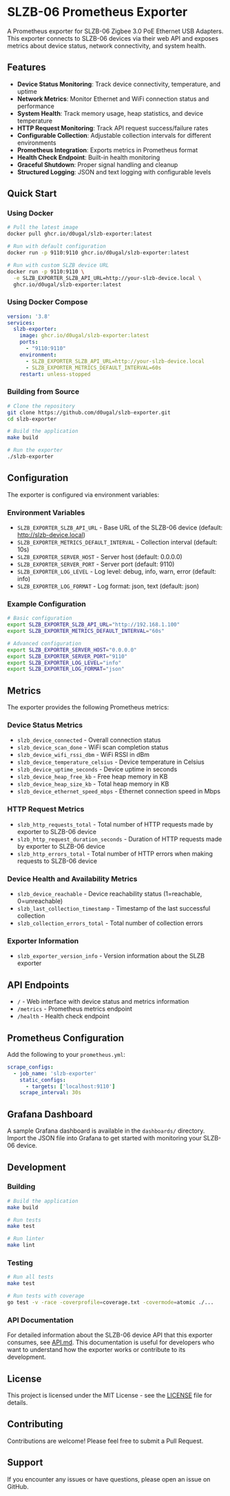 # SLZB-06 Prometheus Exporter

A Prometheus exporter for SLZB-06 Zigbee 3.0 PoE Ethernet USB Adapters. This exporter connects to SLZB-06 devices via their web API and exposes metrics about device status, network connectivity, and system health.

## Features

- **Device Status Monitoring**: Track device connectivity, temperature, and uptime
- **Network Metrics**: Monitor Ethernet and WiFi connection status and performance
- **System Health**: Track memory usage, heap statistics, and device temperature
- **HTTP Request Monitoring**: Track API request success/failure rates
- **Configurable Collection**: Adjustable collection intervals for different environments
- **Prometheus Integration**: Exports metrics in Prometheus format
- **Health Check Endpoint**: Built-in health monitoring
- **Graceful Shutdown**: Proper signal handling and cleanup
- **Structured Logging**: JSON and text logging with configurable levels

## Quick Start

### Using Docker

```bash
# Pull the latest image
docker pull ghcr.io/d0ugal/slzb-exporter:latest

# Run with default configuration
docker run -p 9110:9110 ghcr.io/d0ugal/slzb-exporter:latest

# Run with custom SLZB device URL
docker run -p 9110:9110 \
  -e SLZB_EXPORTER_SLZB_API_URL=http://your-slzb-device.local \
  ghcr.io/d0ugal/slzb-exporter:latest
```

### Using Docker Compose

```yaml
version: '3.8'
services:
  slzb-exporter:
    image: ghcr.io/d0ugal/slzb-exporter:latest
    ports:
      - "9110:9110"
    environment:
      - SLZB_EXPORTER_SLZB_API_URL=http://your-slzb-device.local
      - SLZB_EXPORTER_METRICS_DEFAULT_INTERVAL=60s
    restart: unless-stopped
```

### Building from Source

```bash
# Clone the repository
git clone https://github.com/d0ugal/slzb-exporter.git
cd slzb-exporter

# Build the application
make build

# Run the exporter
./slzb-exporter
```

## Configuration

The exporter is configured via environment variables:

### Environment Variables

- `SLZB_EXPORTER_SLZB_API_URL` - Base URL of the SLZB-06 device (default: http://slzb-device.local)
- `SLZB_EXPORTER_METRICS_DEFAULT_INTERVAL` - Collection interval (default: 10s)
- `SLZB_EXPORTER_SERVER_HOST` - Server host (default: 0.0.0.0)
- `SLZB_EXPORTER_SERVER_PORT` - Server port (default: 9110)
- `SLZB_EXPORTER_LOG_LEVEL` - Log level: debug, info, warn, error (default: info)
- `SLZB_EXPORTER_LOG_FORMAT` - Log format: json, text (default: json)

### Example Configuration

```bash
# Basic configuration
export SLZB_EXPORTER_SLZB_API_URL="http://192.168.1.100"
export SLZB_EXPORTER_METRICS_DEFAULT_INTERVAL="60s"

# Advanced configuration
export SLZB_EXPORTER_SERVER_HOST="0.0.0.0"
export SLZB_EXPORTER_SERVER_PORT="9110"
export SLZB_EXPORTER_LOG_LEVEL="info"
export SLZB_EXPORTER_LOG_FORMAT="json"
```

## Metrics

The exporter provides the following Prometheus metrics:

### Device Status Metrics
- `slzb_device_connected` - Overall connection status
- `slzb_device_scan_done` - WiFi scan completion status
- `slzb_device_wifi_rssi_dbm` - WiFi RSSI in dBm
- `slzb_device_temperature_celsius` - Device temperature in Celsius
- `slzb_device_uptime_seconds` - Device uptime in seconds
- `slzb_device_heap_free_kb` - Free heap memory in KB
- `slzb_device_heap_size_kb` - Total heap memory in KB
- `slzb_device_ethernet_speed_mbps` - Ethernet connection speed in Mbps

### HTTP Request Metrics
- `slzb_http_requests_total` - Total number of HTTP requests made by exporter to SLZB-06 device
- `slzb_http_request_duration_seconds` - Duration of HTTP requests made by exporter to SLZB-06 device
- `slzb_http_errors_total` - Total number of HTTP errors when making requests to SLZB-06 device

### Device Health and Availability Metrics
- `slzb_device_reachable` - Device reachability status (1=reachable, 0=unreachable)
- `slzb_last_collection_timestamp` - Timestamp of the last successful collection
- `slzb_collection_errors_total` - Total number of collection errors

### Exporter Information
- `slzb_exporter_version_info` - Version information about the SLZB exporter

## API Endpoints

- `/` - Web interface with device status and metrics information
- `/metrics` - Prometheus metrics endpoint
- `/health` - Health check endpoint

## Prometheus Configuration

Add the following to your `prometheus.yml`:

```yaml
scrape_configs:
  - job_name: 'slzb-exporter'
    static_configs:
      - targets: ['localhost:9110']
    scrape_interval: 30s
```

## Grafana Dashboard

A sample Grafana dashboard is available in the `dashboards/` directory. Import the JSON file into Grafana to get started with monitoring your SLZB-06 device.

## Development

### Building

```bash
# Build the application
make build

# Run tests
make test

# Run linter
make lint
```

### Testing

```bash
# Run all tests
make test

# Run tests with coverage
go test -v -race -coverprofile=coverage.txt -covermode=atomic ./...
```

### API Documentation

For detailed information about the SLZB-06 device API that this exporter consumes, see [API.md](API.md). This documentation is useful for developers who want to understand how the exporter works or contribute to its development.

## License

This project is licensed under the MIT License - see the [LICENSE](LICENSE) file for details.

## Contributing

Contributions are welcome! Please feel free to submit a Pull Request.

## Support

If you encounter any issues or have questions, please open an issue on GitHub.
